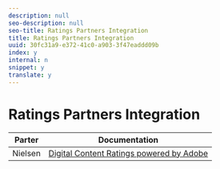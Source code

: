 ```yaml
---
description: null
seo-description: null
seo-title: Ratings Partners Integration
title: Ratings Partners Integration
uuid: 30fc31a9-e372-41c0-a903-3f47eaddd09b
index: y
internal: n
snippet: y
translate: y
---
```


# Ratings Partners Integration


| Parter |Documentation |
|---|---|
| Nielsen |[Digital Content Ratings powered by Adobe](https://marketing.adobe.com/resources/help/en_US/sc/appmeasurement/hbvideo/nielsen/)  |

